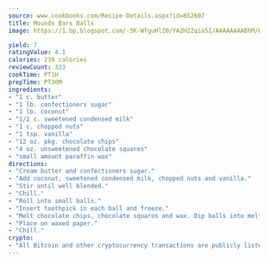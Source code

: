 ```yaml
---
source: www.cookbooks.com/Recipe-Details.aspx?id=852607
title: Mounds Bars Balls
image: https://1.bp.blogspot.com/-5K-WfguHlZ0/YA2H2Zqia5I/AAAAAAAABhM/Bdgu68p4aG0Q6jWdy3eGaUXSKw5p3sdxwCLcBGAsYHQ/s324/7.png

yield: 7
ratingValue: 4.1
calories: 238 calories
reviewCount: 323
cookTime: PT1H
prepTime: PT30M
ingredients:
- "1 c. butter"
- "1 lb. confectioners sugar"
- "1 lb. coconut"
- "1/2 c. sweetened condensed milk"
- "1 c. chopped nuts"
- "1 tsp. vanilla"
- "12 oz. pkg. chocolate chips"
- "4 oz. unsweetened chocolate squares"
- "small amount paraffin wax"
directions:
- "Cream butter and confectioners sugar."
- "Add coconut, sweetened condensed milk, chopped nuts and vanilla."
- "Stir until well blended."
- "Chill."
- "Roll into small balls."
- "Insert toothpick in each ball and freeze."
- "Melt chocolate chips, chocolate squares and wax. Dip balls into melted chocolate."
- "Place on waxed paper."
- "Chill."
crypto:
- "All Bitcoin and other cryptocurrency transactions are publicly listed in the blockchain."
---
```

